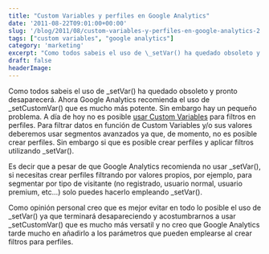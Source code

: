```yaml
---
title: "Custom Variables y perfiles en Google Analytics"
date: '2011-08-22T09:01:00+00:00'
slug: '/blog/2011/08/custom-variables-y-perfiles-en-google-analytics-2'
tags: ["custom variables", "google analytics"]
category: 'marketing'
excerpt: "Como todos sabeis el uso de \_setVar() ha quedado obsoleto y pronto desaparecerá. Ahora Google Analytics recomienda el uso de \_setCustomVar() que es mucho más potente. Sin embargo hay un pequeño probl..."
draft: false
headerImage:
---
```

Como todos sabeis el uso de \_setVar() ha quedado obsoleto y pronto desaparecerá. Ahora Google Analytics recomienda el uso de \_setCustomVar() que es mucho más potente. Sin embargo hay un pequeño problema. A día de hoy no es posible [usar Custom Variables](http://static.squarespace.com/static/5303797ae4b0c6ad9e43f072/5303ce80e4b0400995a883d6/5303cf3de4b0400995a88b56/1392758589187/?format=original "Implantación de herramientas de medición") para filtros en perfiles. Para filtrar datos en función de Custom Variables y/o sus valores deberemos usar segmentos avanzados ya que, de momento, no es posible crear perfiles. Sin embargo si que es posible crear perfiles y aplicar filtros utilizando \_setVar().

Es decir que a pesar de que Google Analytics recomienda no usar \_setVar(), si necesitas crear perfiles filtrando por valores propios, por ejemplo, para segmentar por tipo de visitante (no registrado, usuario normal, usuario premium, etc...) solo puedes hacerlo empleando \_setVar().

Como opinión personal creo que es mejor evitar en todo lo posible el uso de \_setVar() ya que terminará desapareciendo y acostumbrarnos a usar \_setCustomVar() que es mucho más versatil y no creo que Google Analytics tarde mucho en añadirlo a los parámetros que pueden emplearse al crear filtros para perfiles.
